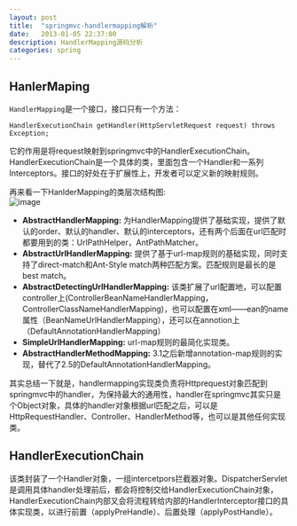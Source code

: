 ```yaml
---
layout: post
title:  "springmvc-handlermapping解析"
date:   2013-01-05 22:37:00
description: HandlerMapping源码分析
categories: spring
---
```


## HanlerMaping
`HandlerMapping`是一个接口，接口只有一个方法：

```
HandlerExecutionChain getHandler(HttpServletRequest request) throws Exception;
```

它的作用是将request映射到springmvc中的HandlerExecutionChain。HandlerExecutionChain是一个具体的类，里面包含一个Handler和一系列Interceptors。接口的好处在于扩展性上，开发者可以定义新的映射规则。

再来看一下HanlderMapping的类层次结构图:<br>
![image](http://qiancun.github.io/pic/hanlderMapping.png)

* __AbstractHandlerMapping:__ 为HandlerMapping提供了基础实现，提供了默认的order、默认的handler、默认的interceptors，还有两个后面在url匹配时都要用到的类：UrlPathHelper，AntPathMatcher。
* __AbstractUrlHandlerMapping:__ 提供了基于url-map规则的基础实现，同时支持了direct-match和Ant-Style match两种匹配方案。匹配规则是最长的是best match。
* __AbstractDetectingUrlHandlerMapping:__ 该类扩展了url配置地，可以配置controller上(ControllerBeanNameHandlerMapping，ControllerClassNameHandlerMapping)，也可以配置在xml——ean的name属性（BeanNameUrlHandlerMapping），还可以在annotion上（DefaultAnnotationHandlerMapping）
* __SimpleUrlHandlerMapping:__ url-map规则的最简化实现类。
* __AbstractHandlerMethodMapping:__ 3.1之后新增annotation-map规则的实现，替代了2.5的DefaultAnnotationHandlerMapping。

其实总结一下就是，handlermapping实现类负责将Httprequest对象匹配到springmvc中的handler，为保持最大的通用性，handler在springmvc其实只是个Object对象，具体的handler对象根据url匹配之后，可以是HttpRequestHandler、Controller、HandlerMethod等，也可以是其他任何实现类。

## HandlerExecutionChain

该类封装了一个Handler对象，一组intercetpors拦截器对象。DispatcherServlet是调用具体handler处理前后，都会将控制交给HandlerExecutionChain对象，HandlerExecutionChain内部又会将流程转给内部的HandlerInterceptor接口的具体实现类，以进行前置（applyPreHandle）、后置处理（applyPostHandle）。



